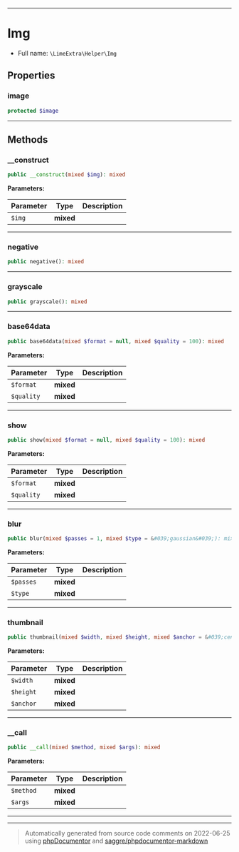 ***

# Img





* Full name: `\LimeExtra\Helper\Img`



## Properties


### image



```php
protected $image
```






***

## Methods


### __construct



```php
public __construct(mixed $img): mixed
```








**Parameters:**

| Parameter | Type | Description |
|-----------|------|-------------|
| `$img` | **mixed** |  |




***

### negative



```php
public negative(): mixed
```











***

### grayscale



```php
public grayscale(): mixed
```











***

### base64data



```php
public base64data(mixed $format = null, mixed $quality = 100): mixed
```








**Parameters:**

| Parameter | Type | Description |
|-----------|------|-------------|
| `$format` | **mixed** |  |
| `$quality` | **mixed** |  |




***

### show



```php
public show(mixed $format = null, mixed $quality = 100): mixed
```








**Parameters:**

| Parameter | Type | Description |
|-----------|------|-------------|
| `$format` | **mixed** |  |
| `$quality` | **mixed** |  |




***

### blur



```php
public blur(mixed $passes = 1, mixed $type = &#039;gaussian&#039;): mixed
```








**Parameters:**

| Parameter | Type | Description |
|-----------|------|-------------|
| `$passes` | **mixed** |  |
| `$type` | **mixed** |  |




***

### thumbnail



```php
public thumbnail(mixed $width, mixed $height, mixed $anchor = &#039;center&#039;): mixed
```








**Parameters:**

| Parameter | Type | Description |
|-----------|------|-------------|
| `$width` | **mixed** |  |
| `$height` | **mixed** |  |
| `$anchor` | **mixed** |  |




***

### __call



```php
public __call(mixed $method, mixed $args): mixed
```








**Parameters:**

| Parameter | Type | Description |
|-----------|------|-------------|
| `$method` | **mixed** |  |
| `$args` | **mixed** |  |




***


***
> Automatically generated from source code comments on 2022-06-25 using [phpDocumentor](http://www.phpdoc.org/) and [saggre/phpdocumentor-markdown](https://github.com/Saggre/phpDocumentor-markdown)

